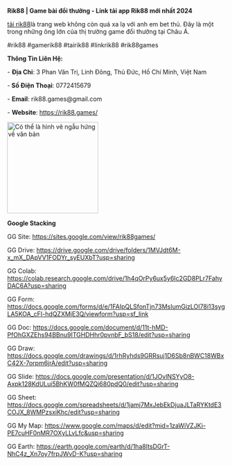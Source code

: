 **Rik88 | Game bài đổi thưởng - Link tải app Rik88 mới nhất 2024**
<p dir="ltr"><a href="https://rik88.games/">tải rik88</a>l&agrave; trang web kh&ocirc;ng c&ograve;n qu&aacute; xa lạ với anh em bet thủ. Đ&acirc;y l&agrave; một trong những &ocirc;ng lớn của thị trường game đổi thưởng tại Ch&acirc;u &Aacute;.&nbsp;</p>
<p dir="ltr">#rik88 #gamerik88 #tairik88 #linkrik88 #rik88games</p>
<p dir="ltr"><strong>Th&ocirc;ng Tin Li&ecirc;n Hệ:</strong></p>
<p dir="ltr">- <strong>Địa Chỉ</strong>: 3 Phan Văn Trị, Linh Đ&ocirc;ng, Thủ Đức, Hồ Ch&iacute; Minh, Việt Nam</p>
<p dir="ltr">-<strong> Số Điện Thoại</strong>: 0772415679</p>
<p dir="ltr">- <strong>Email</strong>: rik88.games@gmail.com</p>
<p dir="ltr">- <strong>Website</strong>: <a href="https://rik88.games/">https://rik88.games/</a></p>
<p dir="ltr"><img src="https://scontent.fdad3-6.fna.fbcdn.net/v/t39.30808-6/459254426_2273233013025697_4432810754493350657_n.jpg?_nc_cat=100&amp;ccb=1-7&amp;_nc_sid=6ee11a&amp;_nc_ohc=C2SHGYQ_sIQQ7kNvgHNeEGE&amp;_nc_ht=scontent.fdad3-6.fna&amp;_nc_gid=A-j7eahhyqsyIG0fsRai6oo&amp;oh=00_AYD_XYOWSJF8LBqR08K0RCQqCowaimgRw-ldrT64JdTyhg&amp;oe=671260A1" alt="C&oacute; thể l&agrave; h&igrave;nh vẽ ngẫu hứng về văn bản" width="210" height="210" /></p>
<p dir="ltr"><strong>Google Stacking</strong></p>
<p dir="ltr">GG Site: <a href="https://sites.google.com/view/rik88games/">https://sites.google.com/view/rik88games/</a></p>
<p dir="ltr">GG Drive: <a href="https://drive.google.com/drive/folders/1MVJdt6M-x_mX_DApVV1FODYr_syEUXbT?usp=sharing">https://drive.google.com/drive/folders/1MVJdt6M-x_mX_DApVV1FODYr_syEUXbT?usp=sharing</a></p>
<p dir="ltr">GG Colab: <a href="https://colab.research.google.com/drive/1h4qOrPy6ux5y6Ic2GD8PLr7FahyDAC6A?usp=sharing">https://colab.research.google.com/drive/1h4qOrPy6ux5y6Ic2GD8PLr7FahyDAC6A?usp=sharing</a></p>
<p dir="ltr">GG Form: <a href="https://docs.google.com/forms/d/e/1FAIpQLSfonTjn73MsIumGizLOI78i13sygLA5KOA_cFI-hdQZXMjE3Q/viewform?usp=sf_link">https://docs.google.com/forms/d/e/1FAIpQLSfonTjn73MsIumGizLOI78i13sygLA5KOA_cFI-hdQZXMjE3Q/viewform?usp=sf_link</a></p>
<p dir="ltr">GG Doc: <a href="https://docs.google.com/document/d/11t-hMD-PfOhGXZEhs94BBnu9ITGHDHhr0pvnbF_bS18/edit?usp=sharing">https://docs.google.com/document/d/11t-hMD-PfOhGXZEhs94BBnu9ITGHDHhr0pvnbF_bS18/edit?usp=sharing</a></p>
<p dir="ltr">GG Draw: <a href="https://docs.google.com/drawings/d/1rhRyhds9GRRsuj1D6Sb8nBWC18WBxC42X-7orpm6jrA/edit?usp=sharing">https://docs.google.com/drawings/d/1rhRyhds9GRRsuj1D6Sb8nBWC18WBxC42X-7orpm6jrA/edit?usp=sharing</a></p>
<p dir="ltr">GG Slide: <a href="https://docs.google.com/presentation/d/1JOvlNSYyO8-Axpk128KdULui5BhKW0fMQZQi680pdQ0/edit?usp=sharing">https://docs.google.com/presentation/d/1JOvlNSYyO8-Axpk128KdULui5BhKW0fMQZQi680pdQ0/edit?usp=sharing</a></p>
<p dir="ltr">GG Sheet: <a href="https://docs.google.com/spreadsheets/d/1jamj7MxJebEkDjuaJLTaRYKtdE3COJX_8WMPzsxiKhc/edit?usp=sharing">https://docs.google.com/spreadsheets/d/1jamj7MxJebEkDjuaJLTaRYKtdE3COJX_8WMPzsxiKhc/edit?usp=sharing</a></p>
<p dir="ltr">GG My Map: <a href="https://www.google.com/maps/d/edit?mid=1zaWiVZJKi-PE7cuHF0nMR7OXyLLvLfc&amp;usp=sharing">https://www.google.com/maps/d/edit?mid=1zaWiVZJKi-PE7cuHF0nMR7OXyLLvLfc&amp;usp=sharing</a></p>
<p>GG Earth: <a href="https://earth.google.com/earth/d/1ha8ItsDGrT-NhC4z_Xn7oy7frpJWvD-K?usp=sharing">https://earth.google.com/earth/d/1ha8ItsDGrT-NhC4z_Xn7oy7frpJWvD-K?usp=sharing</a></p>